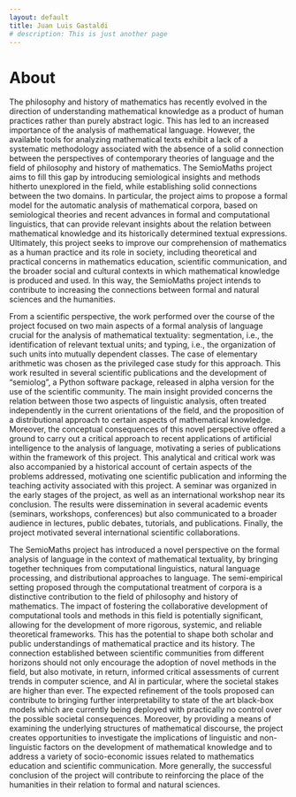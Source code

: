 ```yaml
---
layout: default
title: Juan Luis Gastaldi
# description: This is just another page
---
```


<!-- <script src="{{ 'assets/js/random-color.js' }}"></script> -->

# About

The philosophy and history of mathematics has recently evolved in the direction of understanding mathematical knowledge as a product of human practices rather than purely abstract logic. This has led to an increased importance of the analysis of mathematical language. However, the available tools for analyzing mathematical texts exhibit a lack of a systematic methodology associated with the absence of a solid connection between the perspectives of contemporary theories of language and the field of philosophy and history of mathematics. The SemioMaths project aims to fill this gap by introducing semiological insights and methods hitherto unexplored in the field, while establishing solid connections between the two domains. In particular, the project aims to propose a formal model for the automatic analysis of mathematical corpora, based on semiological theories and recent advances in formal and computational linguistics, that can provide relevant insights about the relation between mathematical knowledge and its historically determined textual expressions. Ultimately, this project seeks to improve our comprehension of mathematics as a human practice and its role in society, including theoretical and practical concerns in mathematics education, scientific communication, and the broader social and cultural contexts in which mathematical knowledge is produced and used. In this way, the SemioMaths project intends to contribute to increasing the connections between formal and natural sciences and the humanities.

From a scientific perspective, the work performed over the course of the project focused on two main aspects of a formal analysis of language crucial for the analysis of mathematical textuality: segmentation, i.e., the identification of relevant textual units; and typing, i.e., the organization of such units into mutually dependent classes. The case of elementary arithmetic was chosen as the privileged case study for this approach. This work resulted in several scientific publications and the development of “semiolog”, a Python software package, released in alpha version for the use of the scientific community. The main insight provided concerns the relation between those two aspects of linguistic analysis, often treated independently in the current orientations of the field, and the proposition of a distributional approach to certain aspects of mathematical knowledge. Moreover, the conceptual consequences of this novel perspective offered a ground to carry out a critical approach to recent applications of artificial intelligence to the analysis of language, motivating a series of publications within the framework of this project. This analytical and critical work was also accompanied by a historical account of certain aspects of the problems addressed, motivating one scientific publication and informing the teaching activity associated with this project. A seminar was organized in the early stages of the project, as well as an international workshop near its conclusion. The results were dissemination in several academic events (seminars, workshops, conferences) but also communicated to a broader audience in lectures, public debates, tutorials, and publications. Finally, the project motivated several international scientific collaborations.

The SemioMaths project has introduced a novel perspective on the formal analysis of language in the context of mathematical textuality, by bringing together techniques from computational linguistics, natural language processing, and distributional approaches to language. The semi-empirical setting proposed through the computational treatment of corpora is a distinctive contribution to the field of philosophy and history of mathematics. The impact of fostering the collaborative development of computational tools and methods in this field is potentially significant, allowing for the development of more rigorous, systemic, and reliable theoretical frameworks. This has the potential to shape both scholar and public understandings of mathematical practice and its history. The connection established between scientific communities from different horizons should not only encourage the adoption of novel methods in the field, but also motivate, in return, informed critical assessments of current trends in computer science, and AI in particular, where the societal stakes are higher than ever. The expected refinement of the tools proposed can contribute to bringing further interpretability to state of the art black-box models which are currently being deployed with practically no control over the possible societal consequences. Moreover, by providing a means of examining the underlying structures of mathematical discourse, the project creates opportunities to investigate the implications of linguistic and non-linguistic factors on the development of mathematical knowledge and to address a variety of socio-economic issues related to mathematics education and scientific communication. More generally, the successful conclusion of the project will contribute to reinforcing the place of the humanities in their relation to formal and natural sciences.